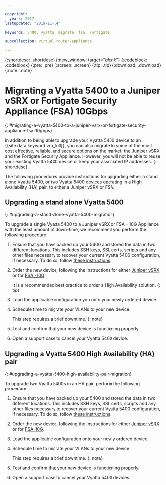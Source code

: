 ```yaml
---

copyright:
  years: 2017
lastupdated: "2019-11-14"

keywords: 5400, vyatta, migrate, fsa, Fortigate

subcollection: virtual-router-appliance

---
```


{:shortdesc: .shortdesc}
{:new_window: target="_blank_"}
{:codeblock: .codeblock}
{:pre: .pre}
{:screen: .screen}
{:tip: .tip}
{:download: .download}
{:note: .note}

# Migrating a Vyatta 5400 to a Juniper vSRX or Fortigate Security Appliance (FSA) 10Gbps
{: #migrating-a-vyatta-5400-to-a-juniper-vsrx-or-fortigate-security-appliance-fsa-10gbps}

In addition to being able to upgrade your Vyatta 5400 device to an {{site.data.keyword.vra_full}}, you can also migrate to some of the most cost effective, reliable, and secure options on the market; the Juniper vSRX and the Fortigate Security Appliance. However, you will not be able to reuse your existing Vyatta 5400 device or keep your associated IP addresses.
{: shortdesc}

The following procedures provide instructions for upgrading either a stand alone Vyatta 5400, or two Vyatta 5400 devices operating in a High Availability (HA) pair, to either a Juniper vSRX or FSA.

## Upgrading a stand alone Vyatta 5400
{: #upgrading-a-stand-alone-vyatta-5400-migration}

To upgrade a single Vyatta 5400 to a Juniper vSRX or FSA - 10G Appliance with the least amount of down-time, we recommend you perform the following procedure.

1. Ensure that you have backed up your 5400 and stored the data in two different locations. This includes SSH keys, SSL certs, scripts and any other files necessary to recover your current Vyatta 5400 configuration, if necessary. To do so, follow [these instructions](/docs/virtual-router-appliance?topic=virtual-router-appliance-backing-up-a-configuration).

2. Order the new device, following the instructions for either [Juniper vSRX](/docs/vsrx?topic=vsrx-getting-started) or for [FSA -10G](/docs/fortigate-10g?topic=fortigate-10g-getting-started). 

   It is a recommended best practice to order a High Availability solution.
   {: tip}

3. Load the applicable configuration you onto your newly ordered device.

4. Schedule time to migrate your VLANs to your new device.

   This step requires a brief downtime.
   {: note}

5. Test and confirm that your new device is functioning properly.

6. Open a support case to cancel your Vyatta 5400 device.

## Upgrading a Vyatta 5400 High Availability (HA) pair
{: #upgrading-a-vyatta-5400-high-availability-pair-migration}

To upgrade two Vyatta 5400s in an HA pair, perform the following procedure:

1. Ensure that you have backed up your 5400 and stored the data in two different locations. This includes SSH keys, SSL certs, scripts and any other files necessary to recover your current Vyatta 5400 configuration, if necessary. To do so, follow [these instructions](/docs/virtual-router-appliance?topic=virtual-router-appliance-backing-up-a-configuration).

2. Order the new device, following the instructions for either [Juniper vSRX](/docs/vsrx?topic=vsrx-getting-started) or for [FSA-10G](/docs/fortigate-10g?topic=fortigate-10g-getting-started). 

3. Load the applicable configuration onto your newly ordered device.

4. Schedule time to migrate your VLANs to your new device.

   This step requires a brief downtime.
   {: note}

5. Test and confirm that your new device is functioning properly.

6. Open a support case to cancel your Vyatta 5400 devices.
